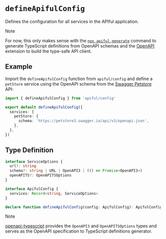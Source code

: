 # `defineApifulConfig`

Defines the configuration for all services in the APIful application.

> [!NOTE]
> For now, this only makes sense with the [`npx apiful generate`](/guide/cli) command to generate TypeScript definitions from OpenAPI schemas and the [OpenAPI](/extensions/openapi) extension to build the type-safe API client.

## Example

Import the `defineApifulConfig` function from `apiful/config` and define a `petStore` service using the OpenAPI schema from the [Swagger Petstore](https://petstore.swagger.io) API:

```ts
import { defineApifulConfig } from 'apiful/config'

export default defineApifulConfig({
  services: {
    petStore: {
      schema: 'https://petstore3.swagger.io/api/v3/openapi.json',
    },
  },
})
```

## Type Definition

```ts
interface ServiceOptions {
  url?: string
  schema?: string | URL | OpenAPI3 | (() => Promise<OpenAPI3>)
  openAPITS?: OpenAPITSOptions
}

interface ApifulConfig {
  services: Record<string, ServiceOptions>
}

declare function defineApifulConfig(config: ApifulConfig): ApifulConfig
```

> [!NOTE]
> [openapi-typescript](https://github.com/openapi-ts/openapi-typescript) provides the `OpenAPI3` and `OpenAPITSOptions` types and serves as the OpenAPI specification to TypeScript definitions generator.

